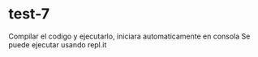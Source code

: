 # test-7

Compilar el codigo y ejecutarlo, iniciara automaticamente en consola
Se puede ejecutar usando repl.it
